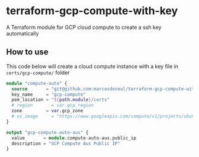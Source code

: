 # terraform-gcp-compute-with-key

A Terraform module for GCP cloud compute to create a ssh key automatically

## How to use

This code below will create a cloud compute instance with a key file in `certs/gcp-compute/` folder

```terraform
module "compute-auto" {
  source       = "git@github.com:marcosdeseul/terraform-gcp-compute-with-key.git"
  key_name     = "gcp-compute"
  pem_location = "${path.module}/certs"
  # region       = var.gcp_region
  zone         = var.gcp_zone
  # os_image     = "https://www.googleapis.com/compute/v1/projects/ubuntu-os-cloud/global/images/ubuntu-2204-jammy-v20221101a"
}

output "gcp-compute-auto-aus" {
  value       = module.compute-auto-aus.public_ip
  description = "GCP Compute Aus Public IP"
}
```
